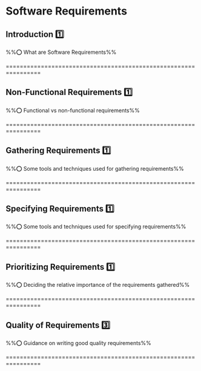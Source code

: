 <link rel="stylesheet" href="{{baseUrl}}/css/textbook.css">

<div class="website-content">

# Software Requirements


## Introduction :one:

%%:o: What are Software Requirements%%

<panel type="seamless" alt="definition">
  <span slot="header"> ================================================================
  </span>
  <include src="introduction/index.md#main" />
</panel>

<!-- ------------------------------------------------------------------------------------------------- -->

## Non-Functional Requirements :one:

%%:o: Functional vs non-functional requirements%%

<panel type="seamless" alt="non-functional">
  <span slot="header"> ================================================================
  </span>
  <include src="non-functional/index.md#main" />
</panel>

<!-- ------------------------------------------------------------------------------------------------- -->

## Gathering Requirements :one:

%%:o: Some tools and techniques used for gathering requirements%%

<panel type="seamless" alt="gathering">
  <span slot="header"> ================================================================
  </span>
  <include src="gathering/index.md" />
</panel>

<!-- ------------------------------------------------------------------------------------------------- -->

## Specifying Requirements :one:

%%:o: Some tools and techniques used for specifying requirements%%

<panel type="seamless" alt="specifying">
  <span slot="header"> ================================================================
  </span>
  <include src="specifying/index.md" />
</panel>

<!-- ------------------------------------------------------------------------------------------------- -->

## Prioritizing Requirements :one:

%%:o: Deciding the relative importance of the requirements gathered%%

<panel type="seamless" alt="prioritizing" >
  <span slot="header"> ================================================================
  </span>
  <include src="prioritizing/index.md#main" />
</panel>

<!-- ------------------------------------------------------------------------------------------------- -->

## Quality of Requirements :three:

%%:o: Guidance on writing good quality requirements%%

<panel type="seamless" alt="quality" >
  <span slot="header"> ================================================================
  </span>
  <include src="quality/index.md#main" />
</panel>

</div>
